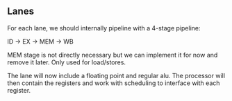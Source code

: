 ## Lanes

For each lane, we should internally pipeline with a 4-stage pipeline:

ID -> EX -> MEM -> WB

MEM stage is not directly necessary but we can implement it for now and remove it later. Only used for load/stores.

The lane will now include a floating point and regular alu. The processor will then contain the registers and work with scheduling to interface with each register.
